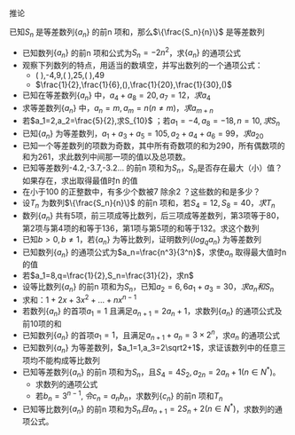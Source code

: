 推论

已知$S_n$ 是等差数列$\{a_n\}$ 的前n 项和，那么$\{\frac{S_n}{n}\}$ 是等差数列



- 已知数列$\{a_n\}$ 的前n 项和公式为$S_n=-2n^2$，求$\{a_n\}$ 的通项公式
- 观察下列数列的特点，用适当的数填空，并写出数列的一个通项公式：
  - ( ),-4,9,( ),25,( ),49
  - $\frac{1}{2},\frac{1}{6},(),\frac{1}{20},\frac{1}{30},()$
- 已知在等差数列$\{a_n\}$ 中，$a_4+a_8=20,a_7=12，求a_4$
- 求等差数列$\{a_n\}$ 中，$a_n=m,a_m=n(n\ne m)，求a_{m+n}$
- 若$a_1=2,a_2=\frac{5}{2},求S_{10}$ ；若$a_1=-4,a_8=-18,n=10,求S_n$
- 已知$\{a_n\}$ 为等差数列，$a_1+a_3+a_5=105,a_2+a_4+a_6=99，求a_{20}$
- 已知一个等差数列的项数为奇数，其中所有奇数项的和为290，所有偶数项的和为261，求此数列中间那一项的值以及总项数。
- 已知等差数列-4.2,-3.7,-3.2... 的前n 项和为$S_n，S_n$是否存在最大（小）值？如果存在，求出取得最值时n 的值
- 在小于100 的正整数中，有多少个数被7 除余2 ？这些数的和是多少？
- 设$T_n$ 为数列$\{\frac{S_n}{n}\}$ 的前n 项和，若$S_4=12,S_8=40，求T_n$
- 数列$\{a_n\}$ 共有5项，前三项成等比数列，后三项成等差数列，第3项等于80，第2项与第4项的和等于136，第1项与第5项的和等于132。求这个数列
- 已知$b>0,b\ne 1$，若$\{a_n\}$ 为等比数列，证明数列$\{log_qa_n\}$ 为等差数列
- 已知数列$\{a_n\}$ 的通项公式为$a_n=\frac{n^3}{3^n}$，求使$a_n$ 取得最大值时n 的值
- 若$a_1=8,q=\frac{1}{2},S_n=\frac{31}{2}，求n$
- 设等比数列$\{a_n\}$ 的前n 项和为$S_n$，已知$a_2=6,6a_1+a_3=30，求a_n和S_n$
- 求和：$1+2x+3x^2+...+nx^{n-1}$
- 若数列$\{a_n\}$ 的首项$a_1=1$ 且满足$a_{n+1}=2a_n+1$，求数列$\{a_n\}$ 的通项公式及前10项的和
- 已知数列$\{a_n\}$ 的首项$a_1=1$，且满足$a_{n+1}+a_n=3\times 2^n$，求$a_n$ 的通项公式
- 已知数列$\{a_n\}$ 为等差数列，$a_1=1,a_3=2\sqrt2+1$，求证该数列中的任意三项均不能构成等比数列
- 已知等差数列$\{a_n\}$ 的前n 项和为$S_n$，且$S_4=4S_2,a_{2n}=2a_n+1(n\in N^*)$。
  - 求数列的通项公式
  - 若$b_n=3^{n-1},令c_n=a_nb_n$，求数列$\{c_n\}$ 的前n 项和$T_n$
- 已知等比数列$\{a_n\}$ 的前n 项和为$S_n且a_{n+1}=2S_n+2(n\in N^*)$，求数列的通项公式。

